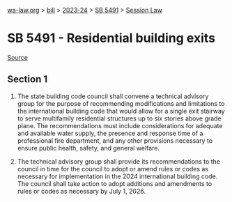 [wa-law.org](/) > [bill](/bill/) > [2023-24](/bill/2023-24/) > [SB 5491](/bill/2023-24/sb/5491/) > [Session Law](/bill/2023-24/sb/5491/S.SL/)

# SB 5491 - Residential building exits

[Source](http://lawfilesext.leg.wa.gov/biennium/2023-24/Pdf/Bills/Session%20Laws/Senate/5491-S.SL.pdf)

## Section 1
1. The state building code council shall convene a technical advisory group for the purpose of recommending modifications and limitations to the international building code that would allow for a single exit stairway to serve multifamily residential structures up to six stories above grade plane. The recommendations must include considerations for adequate and available water supply, the presence and response time of a professional fire department, and any other provisions necessary to ensure public health, safety, and general welfare.

2. The technical advisory group shall provide its recommendations to the council in time for the council to adopt or amend rules or codes as necessary for implementation in the 2024 international building code. The council shall take action to adopt additions and amendments to rules or codes as necessary by July 1, 2026.
